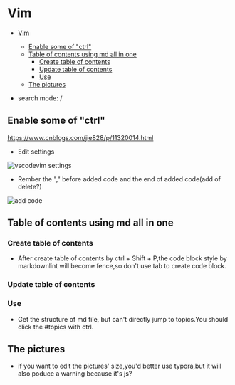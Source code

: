 # Vim

- [Vim](#vim)
  - [Enable some of "ctrl"](#enable-some-of-ctrl)
  - [Table of contents using md all in one](#table-of-contents-using-md-all-in-one)
    - [Create table of contents](#create-table-of-contents)
    - [Update table of contents](#update-table-of-contents)
    - [Use](#use)
  - [The pictures](#the-pictures)

- search mode: /

## Enable some of "ctrl"

<https://www.cnblogs.com/jie828/p/11320014.html>

- Edit settings

![vscodevim settings](https://raw.githubusercontent.com/youhuangla/images/main/202202151353025.png)

- Rember the "," before added code and the end of added code(add of delete?)

![add code](https://raw.githubusercontent.com/youhuangla/images/main/202202151355080.png)

## Table of contents using md all in one

### Create table of contents

- After create table of contents by ctrl + Shift + P,the code block style by markdownlint will become fence,so don't use tab to create code block.

### Update table of contents

### Use

- Get the structure of md file, but can't directly jump to topics.You should click the #topics with ctrl.

## The pictures

- if you want to edit the pictures' size,you'd better use typora,but it will also poduce a warning because it's js?
